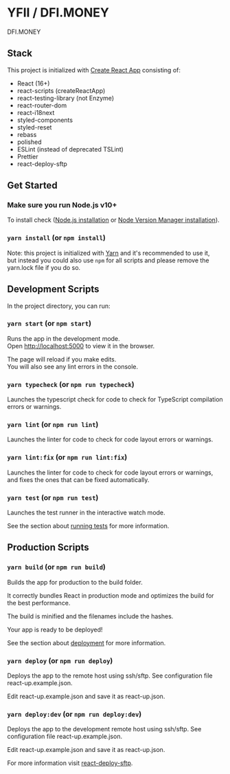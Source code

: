 # YFII / DFI.MONEY

DFI.MONEY

## Stack

This project is initialized with [Create React App](https://github.com/facebook/create-react-app) consisting of:

- React (16+)
- react-scripts (createReactApp)
- react-testing-library (not Enzyme)
- react-router-dom
- react-i18next
- styled-components
- styled-reset
- rebass
- polished
- ESLint (instead of deprecated TSLint)
- Prettier
- react-deploy-sftp

## Get Started

### Make sure you run Node.js v10+

To install check ([Node.js installation](https://nodejs.org/en/) or [Node Version Manager installation](https://github.com/nvm-sh/nvm)).

### `yarn install` (or `npm install`)

Note: this project is initialized with [Yarn]() and it's recommended to use it,<br>
but instead you could also use `npm` for all scripts and please remove the yarn.lock file if you do so.

## Development Scripts

In the project directory, you can run:

### `yarn start` (or `npm start`)

Runs the app in the development mode.<br>Open [http://localhost:5000](http://localhost:5000) to view it in the browser.

The page will reload if you make edits.<br>You will also see any lint errors in the console.

### `yarn typecheck` (or `npm run typecheck`)

Launches the typescript check for code to check for TypeScript compilation errors or warnings.

### `yarn lint` (or `npm run lint`)

Launches the linter for code to check for code layout errors or warnings.

### `yarn lint:fix` (or `npm run lint:fix`)

Launches the linter for code to check for code layout errors or warnings, and fixes the ones that can be fixed automatically.

### `yarn test` (or `npm run test`)

Launches the test runner in the interactive watch mode.

See the section about [running tests](https://facebook.github.io/create-react-app/docs/running-tests) for more information.

## Production Scripts

### `yarn build` (or `npm run build`)

Builds the app for production to the build folder.<br>

It correctly bundles React in production mode and optimizes the build for the best performance.

The build is minified and the filenames include the hashes.<br>

Your app is ready to be deployed!

See the section about [deployment](https://facebook.github.io/create-react-app/docs/deployment) for more information.

### `yarn deploy` (or `npm run deploy`)

Deploys the app to the remote host using ssh/sftp. See configuration file react-up.example.json.

Edit react-up.example.json and save it as react-up.json.

### `yarn deploy:dev` (or `npm run deploy:dev`)

Deploys the app to the development remote host using ssh/sftp. See configuration file react-up.example.json.

Edit react-up.example.json and save it as react-up.json.

For more information visit [react-deploy-sftp](https://github.com/aido179/react-deploy-sftp).

